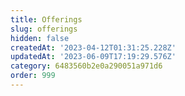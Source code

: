 ```yaml
---
title: Offerings
slug: offerings
hidden: false
createdAt: '2023-04-12T01:31:25.228Z'
updatedAt: '2023-06-09T17:19:29.576Z'
category: 6483560b2e0a290051a971d6
order: 999
---
```

